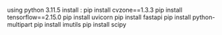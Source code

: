 using python 3.11.5
install :
pip install cvzone==1.3.3
pip install tensorflow==2.15.0
pip install uvicorn
pip install fastapi
pip install python-multipart
pip install imutils
pip install scipy

